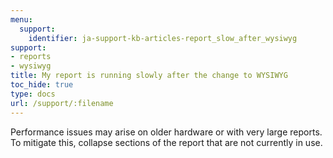```yaml
---
menu:
  support:
    identifier: ja-support-kb-articles-report_slow_after_wysiwyg
support:
- reports
- wysiwyg
title: My report is running slowly after the change to WYSIWYG
toc_hide: true
type: docs
url: /support/:filename
---
```


Performance issues may arise on older hardware or with very large reports. To mitigate this, collapse sections of the report that are not currently in use.